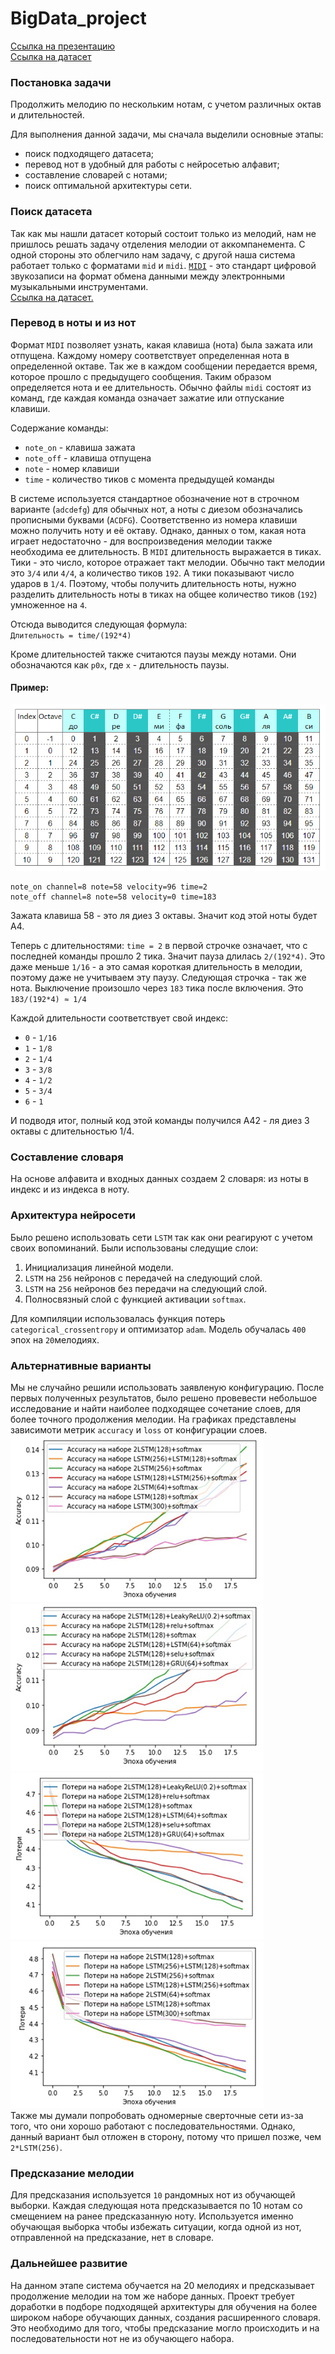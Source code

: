 # BigData_project

[Ссылка на презентацию](https://www.shorturl.at/krxU4)  
[Ссылка на датасет](https://www.kaggle.com/function9/blues-genre-midi-melodies)

### Постановка задачи

Продолжить мелодию по нескольким нотам, с учетом различных октав и длительностей.

Для выполнения данной задачи, мы сначала выделили основные этапы:
* поиск подходящего датасета;
* перевод нот в удобный для работы с нейросетью алфавит;
* составление словарей с нотами;
* поиск оптимальной архитектуры сети.


### Поиск датасета
Так как мы нашли датасет который состоит только из мелодий, нам не пришлось решать задачу отделения мелодии от аккомпанемента. С одной стороны это облегчило нам задачу, с другой наша система работает только с форматами `mid` и `midi`. [`MIDI`](https://ru.wikipedia.org/wiki/MIDI) - это стандарт цифровой звукозаписи на формат обмена данными между электронными музыкальными инструментами.  
[Ссылка на датасет.](https://www.kaggle.com/function9/blues-genre-midi-melodies)


### Перевод в ноты и из нот

Формат `MIDI` позволяет узнать, какая клавиша (нота) была зажата или отпущена. Каждому номеру соответствует определенная нота в определенной октаве. Так же в каждом сообщении передается время, которое прошло с предыдущего сообщения. Таким образом определяется нота и ее длительность. Обычно файлы `midi` состоят из команд, где каждая команда означает зажатие или отпускание клавиши.  

Содержание команды: 
* `note_on`  - клавиша зажата
* `note_off` - клавиша отпущена
* `note` - номер клавиши
* `time` - количество тиков с момента предыдущей команды

В системе используется стандартное обозначение нот в строчном варианте (`adcdefg`) для обычных нот, а ноты с диезом обозначались прописными буквами (`ACDFG`). Соответственно из номера клавиши можно получить ноту и её октаву. Однако, данных о том, какая нота играет недостаточно - для воспроизведения мелодии также необходима ее длительность. В `MIDI` длительность выражается в тиках. Тики - это число, которое отражает такт мелодии. Обычно такт мелодии это `3/4` или `4/4`, а количество тиков `192`. А тики показывают число ударов в `1/4`. Поэтому, чтобы получить длительность ноты, нужно разделить длительность ноты в тиках на общее количество тиков (`192`) умноженное на `4`. 

Отсюда выводится следующая формула:   
``
Длительность = time/(192*4)
``

Кроме длительностей также считаются паузы между нотами. Они обозначаются как `р0х`, где `х` - длительность паузы.

#### Пример:

![таблица с переводом нот](pictures/table.png)

```
note_on channel=8 note=58 velocity=96 time=2
note_off channel=8 note=58 velocity=0 time=183
```

Зажата клавиша 58 - это ля диез 3 октавы. Значит код этой ноты будет А4.

Теперь с длительностями: `time = 2` в первой строчке означает, что с последней команды прошло 2 тика. Значит пауза длилась `2/(192*4)`. Это даже меньше `1/16` - а это самая короткая длительность в мелодии, поэтому даже не учитываем эту паузу. Следующая строчка - так же нота. Выключение произошло через `183` тика после включения. Это `183/(192*4) ≈ 1/4`

Каждой длительности соответствует свой индекс:
* `0` - `1/16`
* `1` - `1/8`
* `2` - `1/4`
* `3` - `3/8`
* `4` - `1/2`
* `5` - `3/4`
* `6` - `1`

И подводя итог, полный код этой команды получился А42 - ля диез 3 октавы с длительностью 1/4.

### Составление словаря

На основе алфавита и входных данных создаем 2 словаря: из ноты в индекс и из индекса в ноту.

### Архитектура нейросети

Было решено использовать сети `LSTM` так как они реагируют с учетом своих вопоминаний. 
Были использованы следущие слои:
1. Инициализация линейной модели.
2. `LSTM` на `256` нейронов с передачей на следующий слой. 
3. `LSTM` на `256` нейронов без передачи на следующий слой. 
4.  Полносвязный слой с функцией активации `softmax`.

Для компиляции использовалась функция потерь `categorical_crossentropy` и оптимизатор `adam`. Модель обучалась `400` эпох на `20`мелодиях.

### Альтернативные варианты

Мы не случайно решили использовать заявленую конфигурацию. После первых полученных результатов, было решено провевести небольшое исследование и найти наиболее подходящее сочетание слоев, для более точного продолжения мелодии. На графиках представлены зависимоти метрик `accuracy` и `loss` от конфигурации слоев.
![accuracy_1](pictures/acc_1.jpg)![accuracy_2](pictures/acc_2.jpg)
![loss_1](pictures/loss_1.jpg)![loss_2](pictures/loss_2.jpg)  
Также мы думали попробовать одномерные сверточные сети из-за того, что они хорошо работают с последовательностями. Однако, данный вариант был отложен в сторону, потому что пришел позже, чем `2*LSTM(256)`.

### Предсказание мелодии

Для предсказания используется `10` рандомных нот из обучающей выборки. Каждая следующая нота предсказывается по 10 нотам со смещением на ранее предсказанную ноту. Используется именно обучающая выборка чтобы избежать ситуации, когда одной из нот, отправленной на предсказание, нет в словаре.

### Дальнейшее развитие

На данном этапе система обучается на 20 мелодиях и предсказывает продолжение мелодии на том же наборе данных. Проект требует доработки в подборе подходящей архитектуры для обучения на более широком наборе обучающих данных, создания расширенного словаря. Это необходимо для того, чтобы предсказание могло происходить и на последовательности нот не из обучающего набора.
